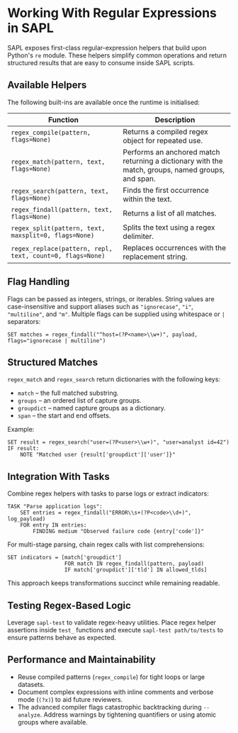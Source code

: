 # Working With Regular Expressions in SAPL

SAPL exposes first-class regular-expression helpers that build upon Python's `re` module. These helpers simplify common operations and return structured results that are easy to consume inside SAPL scripts.

## Available Helpers

The following built-ins are available once the runtime is initialised:

| Function | Description |
| --- | --- |
| `regex_compile(pattern, flags=None)` | Returns a compiled regex object for repeated use. |
| `regex_match(pattern, text, flags=None)` | Performs an anchored match returning a dictionary with the match, groups, named groups, and span. |
| `regex_search(pattern, text, flags=None)` | Finds the first occurrence within the text. |
| `regex_findall(pattern, text, flags=None)` | Returns a list of all matches. |
| `regex_split(pattern, text, maxsplit=0, flags=None)` | Splits the text using a regex delimiter. |
| `regex_replace(pattern, repl, text, count=0, flags=None)` | Replaces occurrences with the replacement string. |

## Flag Handling

Flags can be passed as integers, strings, or iterables. String values are case-insensitive and support aliases such as `"ignorecase"`, `"i"`, `"multiline"`, and `"m"`. Multiple flags can be supplied using whitespace or `|` separators:

```sapl
SET matches = regex_findall("^host=(?P<name>\\w+)", payload, flags="ignorecase | multiline")
```

## Structured Matches

`regex_match` and `regex_search` return dictionaries with the following keys:

* `match` – the full matched substring.
* `groups` – an ordered list of capture groups.
* `groupdict` – named capture groups as a dictionary.
* `span` – the start and end offsets.

Example:

```sapl
SET result = regex_search("user=(?P<user>\\w+)", "user=analyst id=42")
IF result:
    NOTE "Matched user {result['groupdict']['user']}"
```

## Integration With Tasks

Combine regex helpers with tasks to parse logs or extract indicators:

```sapl
TASK "Parse application logs":
    SET entries = regex_findall("ERROR\\s+(?P<code>\\d+)", log_payload)
    FOR entry IN entries:
        FINDING medium "Observed failure code {entry['code']}"
```

For multi-stage parsing, chain regex calls with list comprehensions:

```sapl
SET indicators = [match['groupdict']
                  FOR match IN regex_findall(pattern, payload)
                  IF match['groupdict']['tld'] IN allowed_tlds]
```

This approach keeps transformations succinct while remaining readable.

## Testing Regex-Based Logic

Leverage `sapl-test` to validate regex-heavy utilities. Place regex helper assertions inside `test_` functions and execute `sapl-test path/to/tests` to ensure patterns behave as expected.

## Performance and Maintainability

* Reuse compiled patterns (`regex_compile`) for tight loops or large datasets.
* Document complex expressions with inline comments and verbose mode (`(?x)`)
  to aid future reviewers.
* The advanced compiler flags catastrophic backtracking during `--analyze`.
  Address warnings by tightening quantifiers or using atomic groups where
  available.
